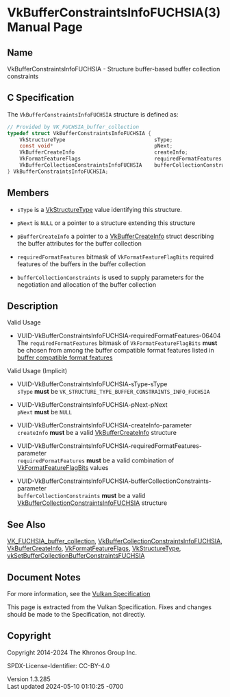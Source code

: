 # VkBufferConstraintsInfoFUCHSIA(3) Manual Page

## Name

VkBufferConstraintsInfoFUCHSIA - Structure buffer-based buffer
collection constraints



## <a href="#_c_specification" class="anchor"></a>C Specification

The `VkBufferConstraintsInfoFUCHSIA` structure is defined as:

``` c
// Provided by VK_FUCHSIA_buffer_collection
typedef struct VkBufferConstraintsInfoFUCHSIA {
    VkStructureType                             sType;
    const void*                                 pNext;
    VkBufferCreateInfo                          createInfo;
    VkFormatFeatureFlags                        requiredFormatFeatures;
    VkBufferCollectionConstraintsInfoFUCHSIA    bufferCollectionConstraints;
} VkBufferConstraintsInfoFUCHSIA;
```

## <a href="#_members" class="anchor"></a>Members

- `sType` is a [VkStructureType](https://registry.khronos.org/vulkan/specs/1.3-extensions/man/html/VkStructureType.html) value identifying
  this structure.

- `pNext` is `NULL` or a pointer to a structure extending this structure

- `pBufferCreateInfo` a pointer to a
  [VkBufferCreateInfo](https://registry.khronos.org/vulkan/specs/1.3-extensions/man/html/VkBufferCreateInfo.html) struct describing the
  buffer attributes for the buffer collection

- `requiredFormatFeatures` bitmask of `VkFormatFeatureFlagBits` required
  features of the buffers in the buffer collection

- `bufferCollectionConstraints` is used to supply parameters for the
  negotiation and allocation of the buffer collection

## <a href="#_description" class="anchor"></a>Description

Valid Usage

- <a
  href="#VUID-VkBufferConstraintsInfoFUCHSIA-requiredFormatFeatures-06404"
  id="VUID-VkBufferConstraintsInfoFUCHSIA-requiredFormatFeatures-06404"></a>
  VUID-VkBufferConstraintsInfoFUCHSIA-requiredFormatFeatures-06404  
  The `requiredFormatFeatures` bitmask of `VkFormatFeatureFlagBits`
  **must** be chosen from among the buffer compatible format features
  listed in <a
  href="https://registry.khronos.org/vulkan/specs/1.3-extensions/html/vkspec.html#buffer-compatible-format-features"
  target="_blank" rel="noopener">buffer compatible format features</a>

Valid Usage (Implicit)

- <a href="#VUID-VkBufferConstraintsInfoFUCHSIA-sType-sType"
  id="VUID-VkBufferConstraintsInfoFUCHSIA-sType-sType"></a>
  VUID-VkBufferConstraintsInfoFUCHSIA-sType-sType  
  `sType` **must** be
  `VK_STRUCTURE_TYPE_BUFFER_CONSTRAINTS_INFO_FUCHSIA`

- <a href="#VUID-VkBufferConstraintsInfoFUCHSIA-pNext-pNext"
  id="VUID-VkBufferConstraintsInfoFUCHSIA-pNext-pNext"></a>
  VUID-VkBufferConstraintsInfoFUCHSIA-pNext-pNext  
  `pNext` **must** be `NULL`

- <a href="#VUID-VkBufferConstraintsInfoFUCHSIA-createInfo-parameter"
  id="VUID-VkBufferConstraintsInfoFUCHSIA-createInfo-parameter"></a>
  VUID-VkBufferConstraintsInfoFUCHSIA-createInfo-parameter  
  `createInfo` **must** be a valid
  [VkBufferCreateInfo](https://registry.khronos.org/vulkan/specs/1.3-extensions/man/html/VkBufferCreateInfo.html) structure

- <a
  href="#VUID-VkBufferConstraintsInfoFUCHSIA-requiredFormatFeatures-parameter"
  id="VUID-VkBufferConstraintsInfoFUCHSIA-requiredFormatFeatures-parameter"></a>
  VUID-VkBufferConstraintsInfoFUCHSIA-requiredFormatFeatures-parameter  
  `requiredFormatFeatures` **must** be a valid combination of
  [VkFormatFeatureFlagBits](https://registry.khronos.org/vulkan/specs/1.3-extensions/man/html/VkFormatFeatureFlagBits.html) values

- <a
  href="#VUID-VkBufferConstraintsInfoFUCHSIA-bufferCollectionConstraints-parameter"
  id="VUID-VkBufferConstraintsInfoFUCHSIA-bufferCollectionConstraints-parameter"></a>
  VUID-VkBufferConstraintsInfoFUCHSIA-bufferCollectionConstraints-parameter  
  `bufferCollectionConstraints` **must** be a valid
  [VkBufferCollectionConstraintsInfoFUCHSIA](https://registry.khronos.org/vulkan/specs/1.3-extensions/man/html/VkBufferCollectionConstraintsInfoFUCHSIA.html)
  structure

## <a href="#_see_also" class="anchor"></a>See Also

[VK_FUCHSIA_buffer_collection](https://registry.khronos.org/vulkan/specs/1.3-extensions/man/html/VK_FUCHSIA_buffer_collection.html),
[VkBufferCollectionConstraintsInfoFUCHSIA](https://registry.khronos.org/vulkan/specs/1.3-extensions/man/html/VkBufferCollectionConstraintsInfoFUCHSIA.html),
[VkBufferCreateInfo](https://registry.khronos.org/vulkan/specs/1.3-extensions/man/html/VkBufferCreateInfo.html),
[VkFormatFeatureFlags](https://registry.khronos.org/vulkan/specs/1.3-extensions/man/html/VkFormatFeatureFlags.html),
[VkStructureType](https://registry.khronos.org/vulkan/specs/1.3-extensions/man/html/VkStructureType.html),
[vkSetBufferCollectionBufferConstraintsFUCHSIA](https://registry.khronos.org/vulkan/specs/1.3-extensions/man/html/vkSetBufferCollectionBufferConstraintsFUCHSIA.html)

## <a href="#_document_notes" class="anchor"></a>Document Notes

For more information, see the <a
href="https://registry.khronos.org/vulkan/specs/1.3-extensions/html/vkspec.html#VkBufferConstraintsInfoFUCHSIA"
target="_blank" rel="noopener">Vulkan Specification</a>

This page is extracted from the Vulkan Specification. Fixes and changes
should be made to the Specification, not directly.

## <a href="#_copyright" class="anchor"></a>Copyright

Copyright 2014-2024 The Khronos Group Inc.

SPDX-License-Identifier: CC-BY-4.0

Version 1.3.285  
Last updated 2024-05-10 01:10:25 -0700
